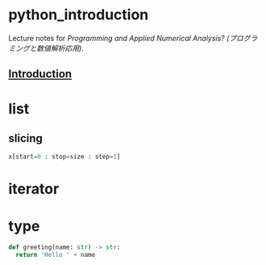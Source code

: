 # python_introduction
Lecture notes for *Programming and Applied Numerical Analysis? (プログラミングと数値解析応用)*.

## [Introduction](intro.md)

# list
## slicing
```python
x[start=0 : stop=size : step=1]
```

# iterator

# type
```python
def greeting(name: str) -> str:
  return 'Hello ' + name
```
